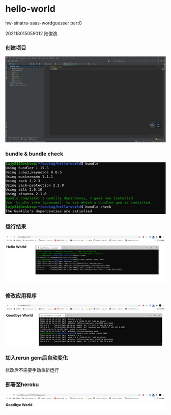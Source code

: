 # hello-world
 hw-sinatra-saas-wordguesser part0

202118015059012 陆俊逸

### 创建项目

![image-20211024200716635](.\README.assets\image-20211024200716635.png)

### bundle & bundle check

![image-20211024201040106](README.assets/image-20211024201040106.png)

### 运行结果

![image-20211024201634459](README.assets/image-20211024201634459.png)

### 修改应用程序

![image-20211024201949932](README.assets/image-20211024201949932.png)

### 加入rerun gem后自动变化

修改后不需要手动重新运行

### 部署至heroku

![image-20211024233845270](README.assets/image-20211024233845270.png)
